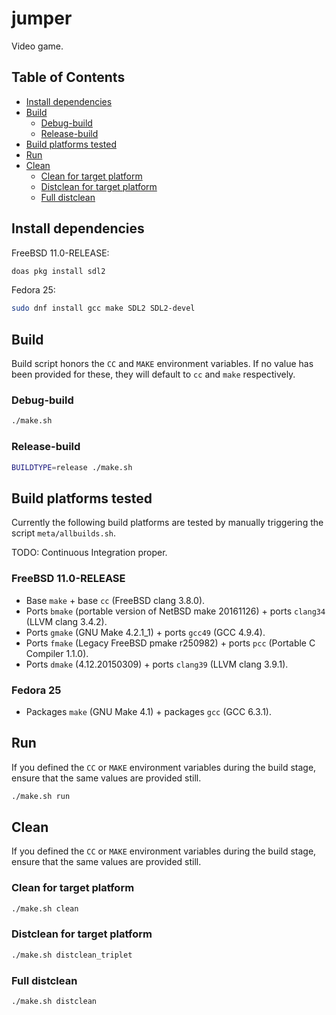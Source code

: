 # jumper

Video game.

## Table of Contents

* [Install dependencies](#install-dependencies)
* [Build](#build)
  - [Debug-build](#debug-build)
  - [Release-build](#release-build)
* [Build platforms tested](#build-platforms-tested)
* [Run](#run)
* [Clean](#clean)
  - [Clean for target platform](#clean-for-target-platform)
  - [Distclean for target platform](#distclean-for-target-platform)
  - [Full distclean](#full-distclean)

## Install dependencies

FreeBSD 11.0-RELEASE:

```bash
doas pkg install sdl2
```

Fedora 25:

```bash
sudo dnf install gcc make SDL2 SDL2-devel
```

## Build

Build script honors the `CC` and `MAKE` environment variables.
If no value has been provided for these, they will default to
`cc` and `make` respectively.

### Debug-build

```bash
./make.sh
```

### Release-build

```bash
BUILDTYPE=release ./make.sh
```

## Build platforms tested

Currently the following build platforms are tested by manually
triggering the script `meta/allbuilds.sh`.

TODO: Continuous Integration proper.

### FreeBSD 11.0-RELEASE

* Base `make` + base `cc` (FreeBSD clang 3.8.0).
* Ports `bmake` (portable version of NetBSD make 20161126) +
  ports `clang34` (LLVM clang 3.4.2).
* Ports `gmake` (GNU Make 4.2.1\_1) + ports `gcc49` (GCC 4.9.4).
* Ports `fmake` (Legacy FreeBSD pmake r250982) +
  ports `pcc` (Portable C Compiler 1.1.0).
* Ports `dmake` (4.12.20150309) + ports `clang39` (LLVM clang 3.9.1).

### Fedora 25

* Packages `make` (GNU Make 4.1) + packages `gcc` (GCC 6.3.1).

## Run

If you defined the `CC` or `MAKE` environment variables
during the build stage, ensure that the same values are
provided still.

```bash
./make.sh run
```

## Clean

If you defined the `CC` or `MAKE` environment variables
during the build stage, ensure that the same values are
provided still.

### Clean for target platform

```bash
./make.sh clean
```

### Distclean for target platform

```bash
./make.sh distclean_triplet
```

### Full distclean

```bash
./make.sh distclean
```
